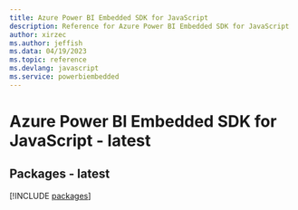 ```yaml
---
title: Azure Power BI Embedded SDK for JavaScript
description: Reference for Azure Power BI Embedded SDK for JavaScript
author: xirzec
ms.author: jeffish
ms.data: 04/19/2023
ms.topic: reference
ms.devlang: javascript
ms.service: powerbiembedded
---
```

# Azure Power BI Embedded SDK for JavaScript - latest
## Packages - latest
[!INCLUDE [packages](power-bi-embedded-index.md)]